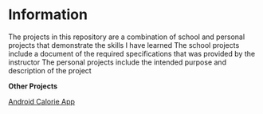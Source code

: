 # Information
The projects in this repository are a combination of school and personal projects that demonstrate the skills I have learned
The school projects include a document of the required specifications that was provided by the instructor
The personal projects include the intended purpose and description of the project

**Other Projects**

[Android Calorie App](https://github.com/caleon0306/CalorieCounterAndroidApp)
